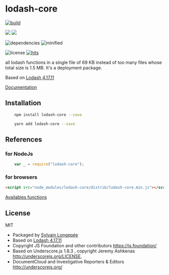# lodash-core

<div style="display:inline">

[![build](https://travis-ci.org/Sylvain59650/lodash-core.png?branch=master)](https://travis-ci.org/Sylvain59650/lodash-core)

 <a target="_blank" title="version" href="https://www.npmjs.com/package/json-better-parser"><img src="https://img.shields.io/npm/v/lodash-core.svg" /></a>
    <a target="_blank" title="package" href="https://github.com/Sylvain59650/lodash-core"><img src="https://img.shields.io/github/package-json/v/Sylvain59650/lodash-core.svg" /></a>

![dependencies](https://img.shields.io/david/Sylvain59650/lodash-core.svg)
![minified](https://img.shields.io/bundlephobia/min/lodash-core.svg)

![license](https://img.shields.io/npm/l/lodash-core.svg)
[![hits](http://hits.dwyl.com/Sylvain59650/lodash-core.svg)](http://hits.dwyl.com/Sylvain59650/lodash-core)
</div>



all lodash functions in a single file of 69 KB instead of too many files whose total size is 1.5 MB.
It's a deployment package. 

Based on [Lodash 4.17.11](https://www.npmjs.com/package/lodash)

 [Documentation](https://lodash.com/docs/4.17.11)

## Installation

```bash
    npm install lodash-core --save

    yarn add lodash-core --save
```

## References
### for NodeJs

```javascript
    var _ = require("lodash-core");
```

### for browsers

```html
<script src="node_modules/lodash-core/distrib/lodash-core.min.js"></script>
```

<a href="">Availables functions</a>

## License
MIT
- Packaged by [Sylvain Longepée](https://www.npmjs.com/~sylvain59)
- Based on [Lodash 4.17.11](https://github.com/lodash/lodash/blob/master/LICENSE)
- Copyright JS Foundation and other contributors <https://js.foundation/>
- Based on Underscore.js 1.8.3 , copyright Jeremy Ashkenas <http://underscorejs.org/LICENSE>,
- DocumentCloud and Investigative Reporters & Editors <http://underscorejs.org/>
